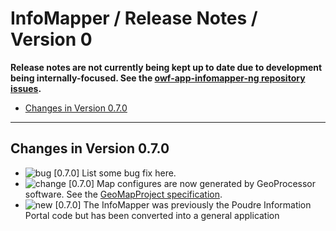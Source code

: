 # InfoMapper / Release Notes / Version 0 #

**Release notes are not currently being kept up to date due to development being
internally-focused.  See the
[owf-app-infomapper-ng repository issues](https://github.com/OpenWaterFoundation/owf-app-infomapper-ng/issues).**

* [Changes in Version 0.7.0](#changes-in-version-0-7-0)

----------

## Changes in Version 0.7.0 ##

* ![bug](bug.png) [0.7.0] List some bug fix here.
* ![change](change.png) [0.7.0] Map configures are now generated by GeoProcessor software.
See the [GeoMapProject specification](https://software.openwaterfoundation.org/geoprocessor/latest/doc-user/appendix-geomapproject/geomapproject/).
* ![new](new.png) [0.7.0] The InfoMapper was previously the Poudre Information Portal code but has
been converted into a general application
